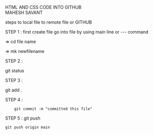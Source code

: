 HTML AND CSS CODE INTO GITHUB
<BR>MAHESH SAVANT

<P>
steps to local file to remote file or GITHUB

STEP 1 : first create file go into file by using main line or --- command 


=> cd file name

=> mk newfilename

STEP 2 :

 git status

STEP 3 : 

git add .

STEP 4 : 


        git commit -m "committed this file"

STEP 5 : 
    git push

    git push origin main
</P>